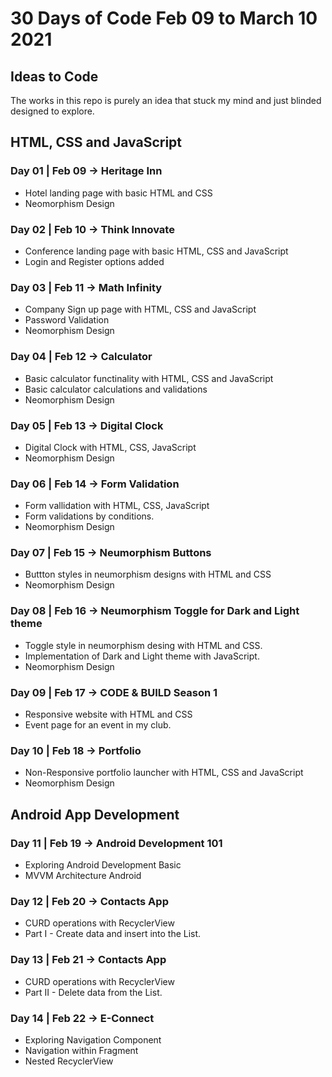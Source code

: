 # 30 Days of Code Feb 09 to March 10 2021

## Ideas to Code

The works in this repo is purely an idea that stuck my mind and just blinded designed to explore.

## HTML, CSS and JavaScript

### Day 01 | Feb 09 -> Heritage Inn 
* Hotel landing page with basic HTML and CSS 
* Neomorphism Design 

### Day 02 | Feb 10 -> Think Innovate
* Conference landing page with basic HTML, CSS and JavaScript
* Login and Register options added

### Day 03 | Feb 11 -> Math Infinity
* Company Sign up page with HTML, CSS and JavaScript
* Password Validation
* Neomorphism Design 

### Day 04 | Feb 12 -> Calculator
* Basic calculator functinality with HTML, CSS and JavaScript
* Basic calculator calculations and validations
* Neomorphism Design 

### Day 05 | Feb 13 -> Digital Clock
* Digital Clock with HTML, CSS, JavaScript
* Neomorphism Design 

### Day 06 | Feb 14 -> Form Validation
* Form vallidation with HTML, CSS, JavaScript
* Form validations by conditions.
* Neomorphism Design 

### Day 07 | Feb 15 -> Neumorphism Buttons
* Buttton styles in neumorphism designs with HTML and CSS
* Neomorphism Design 

### Day 08 | Feb 16 -> Neumorphism Toggle for Dark and Light theme
* Toggle style in neumorphism desing with HTML and CSS.
* Implementation of Dark and Light theme with JavaScript.
* Neomorphism Design 

### Day 09 | Feb 17 -> CODE & BUILD Season 1
* Responsive website with HTML and CSS
* Event page for an event in my club.

### Day 10 | Feb 18 -> Portfolio
* Non-Responsive portfolio launcher with HTML, CSS and JavaScript
* Neomorphism Design 

## Android App Development

### Day 11 | Feb 19 -> Android Development 101
* Exploring Android Development Basic
* MVVM Architecture Android 

### Day 12 | Feb 20 -> Contacts App
* CURD operations with RecyclerView
* Part I - Create data and insert into the List.

### Day 13 | Feb 21 -> Contacts App
* CURD operations with RecyclerView
* Part II - Delete data from the List.

### Day 14 | Feb 22 -> E-Connect
* Exploring Navigation Component
* Navigation within Fragment
* Nested RecyclerView
